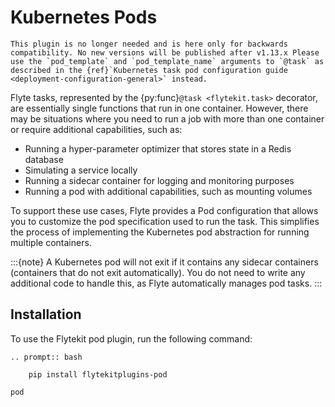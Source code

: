# Kubernetes Pods



```{important}
This plugin is no longer needed and is here only for backwards compatibility. No new versions will be published after v1.13.x Please use the `pod_template` and `pod_template_name` arguments to `@task` as described in the {ref}`Kubernetes task pod configuration guide <deployment-configuration-general>` instead.
```

Flyte tasks, represented by the {py:func}`@task <flytekit.task>` decorator, are essentially single functions that run in one container.
However, there may be situations where you need to run a job with more than one container or require additional capabilities, such as:

- Running a hyper-parameter optimizer that stores state in a Redis database
- Simulating a service locally
- Running a sidecar container for logging and monitoring purposes
- Running a pod with additional capabilities, such as mounting volumes

To support these use cases, Flyte provides a Pod configuration that allows you to customize the pod specification used to run the task.
This simplifies the process of implementing the Kubernetes pod abstraction for running multiple containers.

:::{note}
A Kubernetes pod will not exit if it contains any sidecar containers (containers that do not exit automatically).
You do not need to write any additional code to handle this, as Flyte automatically manages pod tasks.
:::

## Installation

To use the Flytekit pod plugin, run the following command:

```{eval-rst}
.. prompt:: bash

    pip install flytekitplugins-pod
```

```{auto-examples-toc}
pod
```

